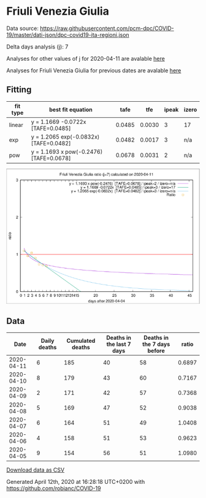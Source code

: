 # Friuli Venezia Giulia

Data source: https://raw.githubusercontent.com/pcm-dpc/COVID-19/master/dati-json/dpc-covid19-ita-regioni.json

Delta days analysis (j): 7

Analyses for other values of j for 2020-04-11 are avalable [here](../README.md)

Analyses for Friuli Venezia Giulia for previous dates are avalable [here](../../README.md)

## Fitting 
|fit type|best fit equation|tafe|tfe|ipeak|izero|
|-------|-----|--------|------|---|---|
|linear|y = 1.1669 -0.0722x  [TAFE=0.0485]|0.0485|0.0030|3|17|
|exp|y = 1.2065 exp(-0.0832x)  [TAFE=0.0482]|0.0482|0.0017|3|n/a|
|pow|y = 1.1693 x pow(-0.2476)  [TAFE=0.0678]|0.0678|0.0031|2|n/a|

![Plot](COVID-19_friuli_venezia_giulia_j7_2020-04-11.png)

## Data
|Date|Daily deaths|Cumulated deaths|Deaths in the last 7 days|Deaths in the 7 days before|ratio|
|----|----------|-----------|-------|--------------------|-----|
|2020-04-11|6|185|40|58|0.6897|
|2020-04-10|8|179|43|60|0.7167|
|2020-04-09|2|171|42|57|0.7368|
|2020-04-08|5|169|47|52|0.9038|
|2020-04-07|6|164|51|49|1.0408|
|2020-04-06|4|158|51|53|0.9623|
|2020-04-05|9|154|56|51|1.0980|

[Download data as CSV](COVID-19_friuli_venezia_giulia_j7_2020-04-11.csv)

Generated April 12th, 2020 at 16:28:18 UTC+0200 with https://github.com/robianc/COVID-19
